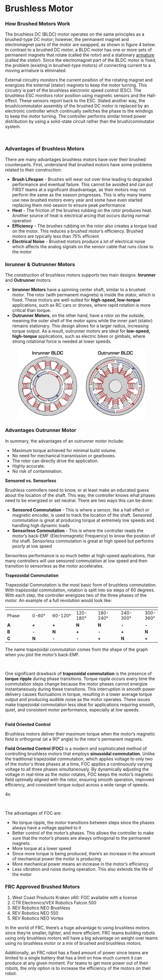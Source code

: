 # Brushless Motor

### How Brushed Motors Work

The brushless DC (BLDC) motor operates on the same principles as a brushed-type DC motor; however, the permanent magnet and electromagnet parts of the motor are swapped, as shown in figure 4 below.  In contrast to a brushed DC motor, a BLDC motor has one or more sets of permanent magnets that rotate (called the _rotor_) and a stationary [armature](http://en.wikipedia.org/wiki/Armature\_\(electrical\_engineering\)) (called the _stator_).  Since the electromagnet part of the BLDC motor is fixed, the problem (existing in brushed-type motors) of connecting current to a moving armature is eliminated.

External circuitry monitors the current position of the rotating magnet and energizes the external (stator) magnets to keep the motor turning.  This circuitry is part of the brushless electronic speed control (ESC).  The brushless ESC monitors rotor position using magnetic sensors and the Hall-effect.  These sensors report back to the ESC.  Stated another way, the brush/commutator assembly of the brushed DC motor is replaced by an electronic controller which continually switches the phase to the windings to keep the motor turning.  The controller performs similar timed power distribution by using a solid-state circuit rather than the brush/commutator system.

<figure><img src="../../.gitbook/assets/brushlessmotor_4.gif" alt=""><figcaption></figcaption></figure>

### Advantages of Brushless Motors

There are many advantages brushless motors have over their brushed counterparts. First, understand that brushed motors have some problems related to their construction:

* **Brush Lifespan** - Brushes will wear out over time leading to degraded performance and eventual failure. This cannot be avoided and can put FIRST teams at a significant disadvantage, as their motors may not perform the same as the season progresses. This is why many teams use new brushed motors every year and some have even started replacing them mid-season to ensure peak performance
* **Heat** - The friction of the brushes rubbing on the rotor produces heat. Another source of heat is electrical arcing that occurs during normal operation
* **Efficiency** - The brushes rubbing on the rotor also creates a torque load on the motor. This reduces a brushed motor’s efficiency. Brushed motors are typically less than 75% efficient
* **Electrical Noise** - Brushed motors produce a lot of electrical noise which affects the analog signals on the sensor cable that runs close to the motor

### **Inrunner & Outrunner Motors**

The construction of brushless motors supports two main designs: **Inrunner** and **Outrunner** motors.

* **Inrunner Motors** have a spinning center shaft, similar to a brushed motor. The rotor (with permanent magnets) is inside the stator, which is fixed. These motors are well-suited for **high-speed, low-torque** applications, such as RC cars or drones, where rapid rotation is more critical than torque.
* **Outrunner Motors**, on the other hand, have a rotor on the outside, meaning the outer shell of the motor spins while the inner part (stator) remains stationary. This design allows for a larger radius, increasing torque output. As a result, outrunner motors are ideal for **low-speed, high-torque** applications, such as electric bikes or gimbals, where strong rotational force is needed at lower speeds.

<figure><img src="../../.gitbook/assets/image (1) (1) (1).png" alt=""><figcaption></figcaption></figure>

### Advantages Outrunner Motor

In summary, the advantages of an outrunner motor include:

* Maximum torque achieved for minimal build volume.
* No need for mechanical transmission or gearboxes.
* The rotor can directly drive the application.
* Highly accurate.
* No risk of contamination.

**Sensored vs. Sensorless**

Brushless controllers need to know, or at least make an educated guess about the location of the shaft. This way, the controller knows what phases need to be energized or set neutral. There are two ways this can be done:

* **Sensored Commutation** - This is where a sensor, like a hall effect or magnetic encoder, is used to track the location of the shaft. Sensored commutation is great at producing torque at extremely low speeds and handling high dynamic loads
* **Sensorless Commutation** - This is where the controller reads the motor’s back-EMF (Electromagnetic Frequency) to know the position of the shaft. Sensorless commutation is great at high speed but performs poorly at low speed

Sensorless performance is _so_ much better at high-speed applications, that many controllers will use sensored commutation at low speed and then transition to sensorless as the motor accelerates.

**Trapezoidal Commutation**

Trapezoidal Commutation is the most basic form of brushless commutation. With trapezoidal commutation, rotation is split into six steps of 60 degrees. With each step, the controller energizes two of the three phases of the motor. An example of a full revolution would look like:

<table data-header-hidden data-full-width="false"><thead><tr><th width="95"></th><th width="79"></th><th width="93"></th><th width="78"></th><th width="87"></th><th width="91"></th><th></th></tr></thead><tbody><tr><td>Phase</td><td>0-60°</td><td>60-120°</td><td>120-180°</td><td>180-240°</td><td>240-300°</td><td>300-360°</td></tr><tr><td><strong>A</strong></td><td><strong>+</strong></td><td><strong>+</strong></td><td><strong>N</strong></td><td><strong>N</strong></td><td><strong>-</strong></td><td><strong>-</strong></td></tr><tr><td><strong>B</strong></td><td><strong>-</strong></td><td><strong>N</strong></td><td><strong>+</strong></td><td><strong>-</strong></td><td><strong>+</strong></td><td><strong>N</strong></td></tr><tr><td><strong>C</strong></td><td><strong>N</strong></td><td><strong>-</strong></td><td><strong>-</strong></td><td><strong>+</strong></td><td><strong>N</strong></td><td><strong>+</strong></td></tr></tbody></table>

The name trapezoidal commutation comes from the shape of the graph when you plot the motor’s back-EMF.

<figure><img src="https://motors.vex.com/media/wysiwyg/Trapezoidal.png" alt=""><figcaption></figcaption></figure>

One significant drawback of **trapezoidal commutation** is the presence of **torque ripple** during phase transitions. Torque ripple occurs every time the commutation steps change because the motor phases cannot energize instantaneously during these transitions. This interruption in smooth power delivery causes fluctuations in torque, resulting in a lower average torque output and producing audible noise as the motor operates. These issues make trapezoidal commutation less ideal for applications requiring smooth, quiet, and consistent motor performance, especially at low speeds.

\
**Field Oriented Control**

Brushless motors deliver their maximum torque when the motor’s magnetic field is orthogonal (at a 90° angle) to the rotor's permanent magnets.

**Field Oriented Control (FOC)** is a modern and sophisticated method of controlling brushless motors that employs **sinusoidal commutation**. Unlike the traditional trapezoidal commutation, which applies voltage to only two of the motor's three phases at a time, FOC applies a continuously varying voltage to all three phases simultaneously. By dynamically adjusting the voltage in real-time as the motor rotates, FOC keeps the motor’s magnetic field optimally aligned with the rotor, ensuring smooth operation, improved efficiency, and consistent torque output across a wide range of speeds.

4o

<figure><img src="https://motors.vex.com/media/wysiwyg/FOC.png" alt=""><figcaption></figcaption></figure>

The advantages of FOC are:

* No torque ripple, the motor transitions between steps since the phases always have a voltage applied to it
* Better control of the motor’s phases. This allows the controller to make sure that the motor’s phases are always orthogonal to the permanent magnets
* More torque at a lower speed
* Since more torque is being produced, there’s an increase in the amount of mechanical power the motor is producing
* More mechanical power means an increase in the motor’s efficiency
* Less vibration and noise during operation. This also extends the life of the motor

### FRC Approved Brushed Motors

1. West Coast Products Kraken x60: FOC available with a license
2. CTR Electronics/VEX Robotics Falcon 500
3. REV Robotics NEO Brushless
4. REV Robotics NEO 550
5. REV Robotics NEO Vortex

In the world of FRC, there’s a huge advantage to using brushless motors since they’re smaller, lighter, and more efficient. FRC teams building robots using only brushless motors will have a big advantage on weight over teams using no brushless motor or a mix of brushed and brushless motors.

Additionally, an FRC robot has a fixed amount of power since teams are limited to a single battery that has a limit on how much current it can produce at any given moment. For teams to get more power out of their robots, the only option is to increase the efficiency of the motors on their robot.
